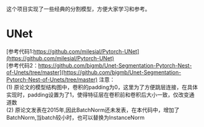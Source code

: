 这个项目实现了一些经典的分割模型，方便大家学习和参考。
# UNet
[参考代码1:https://github.com/milesial/Pytorch-UNet](https://github.com/milesial/Pytorch-UNet)<br/>
[参考代码2：https://github.com/bigmb/Unet-Segmentation-Pytorch-Nest-of-Unets/tree/master](https://github.com/bigmb/Unet-Segmentation-Pytorch-Nest-of-Unets/tree/master)
注意：<br/>
(1) 原论文的模型结构图中，卷积的padding为0，这里为了方便跳层连接，在具体实现时，padding设置为了1，使得特征层在卷积前和卷积后大小一致，仅改变通道数<br/>
(2) 原论文发表在2015年,因此BatchNorm还未发表，在本代码中，增加了BatchNorm,当batch较小时，也可以替换为InstanceNorm


# 

